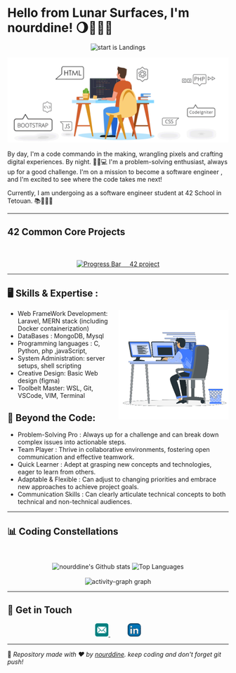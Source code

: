 # Hello from Lunar Surfaces, I'm nourddine! 🌖👨‍💻✨
<p align="center">
  <img src="https://komarev.com/ghpvc/?username=nourddine-benyahya&label=nourddine+benyahya&color=green" alt="start is Landings"/>
</p>

<p align="center">
  <img src="/image.gif" alt="start is Landings"/>
</p>

By day, I'm a code commando in the making, wrangling pixels and crafting digital experiences. By night. 🚀🦆💻 I'm a problem-solving enthusiast, always up for a good challenge. I'm on a mission to become a software engineer , and I'm excited to see where the code takes me next!

Currently, I am undergoing as a software engineer student at 42 School in Tetouan. 📚👨‍💻🚀

---

## 42 Common Core Projects
<div align="center">
  <br><br>
  <a href="https://github.com/nourddine-benyahya/42-Common-Core-Projects/tree/main">
	  <img src="https://progress-bar.dev/8/?scale=15&title=Projects&width=600&color=babaca&suffix=/15" alt="Progress Bar"> 
&nbsp;&nbsp;&nbsp;
  	  42 project
   </a> 
</div>


---

## 🖥️  Skills & Expertise :

<picture>
  <img align="right" src="coding.gif" width = 250px>
</picture>

- Web FrameWork Development: Laravel, MERN stack (including Docker containerization)
- DataBases : MongoDB, Mysql
- Programming languages : C, Python, php ,javaScript,
- System Administration: server setups, shell scripting
- Creative Design: Basic Web design (figma)
- Toolbelt Master: WSL, Git, VSCode, VIM, Terminal

## 🚀 Beyond the Code: ‍

- Problem-Solving Pro : Always up for a challenge and can break down complex issues into actionable steps.
- Team Player : Thrive in collaborative environments, fostering open communication and effective teamwork.
- Quick Learner : Adept at grasping new concepts and technologies, eager to learn from others.
- Adaptable & Flexible : Can adjust to changing priorities and embrace new approaches to achieve project goals.
- Communication Skills : Can clearly articulate technical concepts to both technical and non-technical audiences.

---
## 📊 Coding Constellations

<div align="center">
	<br></br>
	<img src="https://github-readme-stats.vercel.app/api?username=nourddine-benyahya&show_icons=true&locale=en&layout=compact&line_height=20&title_color=7A7ADB&icon_color=2234AE&text_color=D3D3D3&bg_color=0,000000,130F40" alt="nourddine's Github stats">
 	<img src="https://github-readme-stats.vercel.app/api/top-langs/?username=nourddine-benyahya&layout=compact&theme=midnight-purple" alt="Top Languages" />
	<br></br>
  	<img src="https://github-readme-activity-graph.vercel.app/graph?username=nourddine-benyahya&radius=16&theme=react&area=true&order=5" height="300" alt="activity-graph graph"  />
</div>

---

## 📡 Get in Touch

<div align="center">
  <a href="mailto:nourddine.benyahya02@gmail.com">
    <img src="/emaill.png" width="30" height="30" />
  </a>
&nbsp;&nbsp;&nbsp;&nbsp;&nbsp;&nbsp;&nbsp;&nbsp;&nbsp;
    <a href="https://www.linkedin.com/in/nourddine-benyahya">
    <img src="/linkedin.png" width="30" height="30" />
  </a>
</div>

---

🦆 _Repository made with ❤️ by [nourddine](https://github.com/nourddine-benyahya). keep coding and don't forget git push!_



